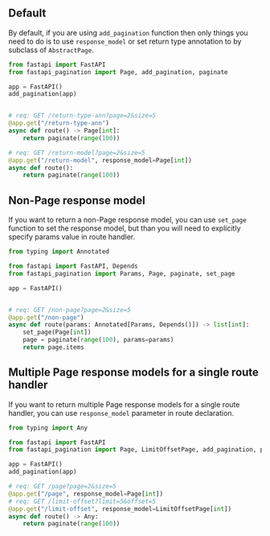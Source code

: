 ## Default

By default, if you are using `add_pagination` function then only things you need to do is to use `response_model` or
set return type annotation to by subclass of `AbstractPage`.

```py
from fastapi import FastAPI
from fastapi_pagination import Page, add_pagination, paginate

app = FastAPI()
add_pagination(app)


# req: GET /return-type-ann?page=2&size=5
@app.get("/return-type-ann")
async def route() -> Page[int]:
    return paginate(range(100))

# req: GET /return-model?page=2&size=5
@app.get("/return-model", response_model=Page[int])
async def route():
    return paginate(range(100))
```


## Non-Page response model

If you want to return a non-Page response model, you can use `set_page` function to set the response model, but
than you will need to explicitly specify params value in route handler.

```py
from typing import Annotated

from fastapi import FastAPI, Depends
from fastapi_pagination import Params, Page, paginate, set_page

app = FastAPI()


# req: GET /non-page?page=2&size=5
@app.get("/non-page")
async def route(params: Annotated[Params, Depends()]) -> list[int]:
    set_page(Page[int])
    page = paginate(range(100), params=params)
    return page.items
```

## Multiple Page response models for a single route handler

If you want to return multiple Page response models for a single route handler, you can use `response_model` parameter
in route declaration.

```py
from typing import Any

from fastapi import FastAPI
from fastapi_pagination import Page, LimitOffsetPage, add_pagination, paginate

app = FastAPI()
add_pagination(app)

# req: GET /page?page=2&size=5
@app.get("/page", response_model=Page[int])
# req: GET /limit-offset?limit=5&offset=5
@app.get("/limit-offset", response_model=LimitOffsetPage[int])
async def route() -> Any:
    return paginate(range(100))
```
